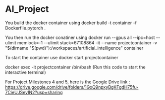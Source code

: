 # AI_Project

You build the docker container using docker build -t container -f Dockerfile.pytorch .


You then run the docker conatiner using docker run --gpus all --ipc=host --ulimit memlock=-1 --ulimit stack=67108864 -it --name projectcontainer -v "$(dirname "$(pwd)"):/workspaces/artificial_intelligence" container 

To start the container use docker start projectcontainer

docker exec -it projectcontainer /bin/bash (Run this code to start the interactive terminal)

For Project Milestones 4 and 5, here is the Google Drive link : https://drive.google.com/drive/folders/1GxQ9npxyBgKFgdH75fu-7CieUJSevIN2?usp=sharing
